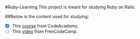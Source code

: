 #Ruby-Learning
This project is meant for studying Ruby on Rails.

##Below is the content used for studying:

- [X] This [course]() from CodeAcademy.
- [ ] This [video]() from FreeCodeCamp.
